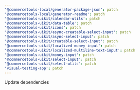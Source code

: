 ```yaml
---
'@commercetools-local/generator-package-json': patch
'@commercetools-local/generator-readme': patch
'@commercetools-uikit/calendar-utils': patch
'@commercetools-uikit/data-table': patch
'@commercetools-uikit/icons': patch
'@commercetools-uikit/async-creatable-select-input': patch
'@commercetools-uikit/async-select-input': patch
'@commercetools-uikit/creatable-select-input': patch
'@commercetools-uikit/localized-money-input': patch
'@commercetools-uikit/localized-multiline-text-input': patch
'@commercetools-uikit/money-input': patch
'@commercetools-uikit/select-input': patch
'@commercetools-uikit/select-utils': patch
'visual-testing-app': patch
---
```


Update dependencies
